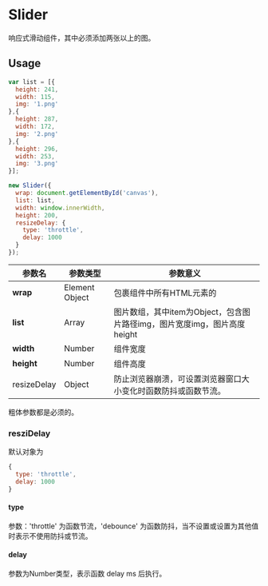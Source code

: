# Slider

响应式滑动组件，其中必须添加两张以上的图。

## Usage

```javascript
var list = [{
  height: 241,
  width: 115,
  img: '1.png'
},{
  height: 287,
  width: 172,
  img: '2.png'
},{
  height: 296,
  width: 253,
  img: '3.png'
}];

new Slider({
  wrap: document.getElementById('canvas'),
  list: list,
  width: window.innerWidth,
  height: 200,
  resizeDelay: {
    type: 'throttle',
    delay: 1000
  }
});
```

| 参数名         | 参数类型           | 参数意义                                     |
| ----------- | -------------- | ---------------------------------------- |
| **wrap**    | Element Object | 包裹组件中所有HTML元素的                           |
| **list**    | Array          | 图片数组，其中item为Object，包含图片路径img，图片宽度img，图片高度height |
| **width**   | Number         | 组件宽度                                     |
| **height**  | Number         | 组件高度                                     |
| resizeDelay | Object         | 防止浏览器崩溃，可设置浏览器窗口大小变化时函数防抖或函数节流。          |

粗体参数都是必须的。

### resziDelay

默认对象为

```javascript
{
  type: 'throttle',
  delay: 1000
}
```

#### type

参数：'throttle' 为函数节流，'debounce' 为函数防抖，当不设置或设置为其他值时表示不使用防抖或节流。

#### delay

参数为Number类型，表示函数 delay ms 后执行。